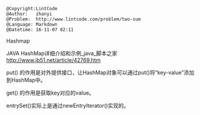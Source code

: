 ```
@Copyright:LintCode
@Author:   zhanyi
@Problem:  http://www.lintcode.com/problem/two-sum
@Language: Markdown
@Datetime: 16-11-07 02:11
```

Hashmap

JAVA HashMap详细介绍和示例_java_脚本之家  http://www.jb51.net/article/42769.htm


put() 的作用是对外提供接口，让HashMap对象可以通过put()将“key-value”添加到HashMap中。

get() 的作用是获取key对应的value。

entrySet()实际上是通过newEntryIterator()实现的。